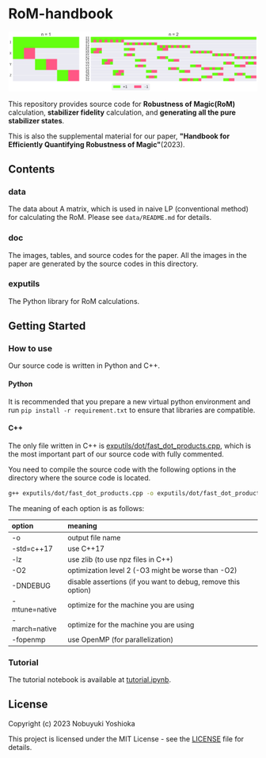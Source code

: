 # RoM-handbook

![A_matrix](doc/summary/imgs/Amat.png)

This repository provides source code for **Robustness of Magic(RoM)** calculation, **stabilizer fidelity** calculation, and **generating all the pure stabilizer states**.

This is also the supplemental material for our paper,
**"Handbook for Efficiently Quantifying Robustness of Magic"**(2023).

## Contents

### data

The data about A matrix, which is used in naive LP (conventional method) for calculating the RoM. Please see `data/README.md` for details.

### doc

The images, tables, and source codes for the paper.
All the images in the paper are generated by the source codes in this directory.

### exputils

The Python library for RoM calculations.

## Getting Started

### How to use

Our source code is written in Python and C++.

#### Python

It is recommended that you prepare a new virtual python environment and run `pip install -r requirement.txt` to ensure that libraries are compatible.

#### C++

The only file written in C++ is [exputils/dot/fast_dot_products.cpp](exputils/dot/fast_dot_products.cpp),
which is the most important part of our source code with fully commented.

You need to compile the source code with the following options in the directory where the source code is located.

```bash
g++ exputils/dot/fast_dot_products.cpp -o exputils/dot/fast_dot_products.exe -std=c++17 -lz -O2 -DNDEBUG -mtune=native -march=native -fopenmp
```

The meaning of each option is as follows:

| option | meaning |
|:---|:---|
| -o | output file name |
| -std=c++17 | use C++17 |
| -lz | use zlib (to use npz files in C++)|
| -O2 | optimization level 2 (-O3 might be worse than -O2) |
| -DNDEBUG | disable assertions (if you want to debug, remove this option) |
| -mtune=native | optimize for the machine you are using |
| -march=native | optimize for the machine you are using |
| -fopenmp | use OpenMP (for parallelization) |

### Tutorial

The tutorial notebook is available at [tutorial.ipynb](tutorial.ipynb).

## License

Copyright (c) 2023 Nobuyuki Yoshioka

This project is licensed under the MIT License - see the [LICENSE](LICENSE) file for details.
